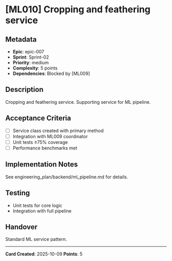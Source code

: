 # [ML010] Cropping and feathering service

## Metadata
- **Epic**: epic-007
- **Sprint**: Sprint-02
- **Priority**: medium
- **Complexity**: 5 points
- **Dependencies**: Blocked by [ML009]

## Description
Cropping and feathering service. Supporting service for ML pipeline.

## Acceptance Criteria
- [ ] Service class created with primary method
- [ ] Integration with ML009 coordinator
- [ ] Unit tests ≥75% coverage
- [ ] Performance benchmarks met

## Implementation Notes
See engineering_plan/backend/ml_pipeline.md for details.

## Testing
- Unit tests for core logic
- Integration with full pipeline

## Handover
Standard ML service pattern.

---
**Card Created**: 2025-10-09
**Points**: 5
